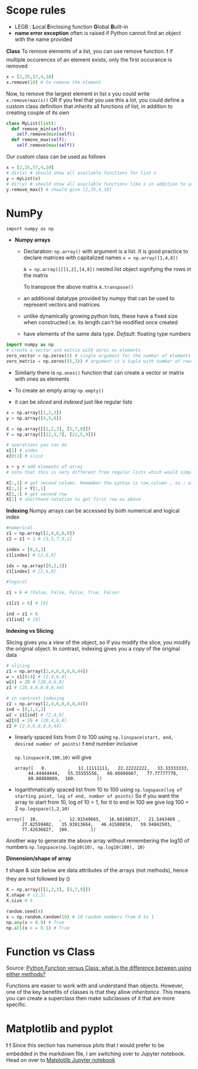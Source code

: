 # Scope rules

- LEGB :  **L**ocal **E**nclosing function **G**lobal **B**uilt-in
- **name error exception** often is raised if Python cannot find an object with the name provided

**Class**
To remove elements of a list, you can use remove function. :exclamation: if multiple occurences of an element exists, only the first occurance is removed

```python
x = [2,35,57,4,10]
x.remove(10) # to remove the element
```

Now, to remove the largest element in list x you could write `x.remove(max(x))` OR if you feel that you use this a lot, you could define a custom class definition that _inherits_ all functions of list, in addition to creating couple of its own

```python
class MyList(list):
  def remove_min(self):
    self.remove(min(self))
  def remove_max(self):
    self.remove(max(self))
```
Our custom class can be used as follows

```python
x = [2,35,57,4,10]
# dir(x) # should show all available functions for list x
y = myList(x)
# dir(y) # should show all available functions like x in addition to your custom remove_min and remove_max
y.remove_max() # should give [2,35,4,10]
```
# NumPy

`import numpy as np`

- **Numpy arrays** 
    - Declaration: `np.array()` with argument is a list. It is good practice to declare matrices with capitalized names
      `x = np.array([1,4,8])`
      
      `A = np.array([[]1,2],[4,8])` nested list object signifying the rows in the matrix
      
      To transpose the above matrix `A.transpose()`
    - an additional datatype provided by numpy that can be used to represent vectors and matrices
    - unlike dynamically growing python lists, these have a fixed size when constructed i.e. its length can't be modified once created
    - have elements of the same data type. _Default_: floating type numbers

```python
import numpy as np
# create a vector and matrix with zeros as elements
zero_vector = np.zeros(5) # single argument for the number of elements
zero_matrix = np.zeros((5,3)) # argument is a tuple with number of rows and columns as the two elements
```
  - Similarly there is `np.ones()` function that can create a vector or matrix with ones as elements
  - To create an empty array `np.empty()`

  - it can be _sliced_ and _indexed_ just like regular lists
```python
x = np.array([1,2,3])
y = np.array([4,5,6])

X = np.array([[1,2,3], [5,7,9]])
Y = np.array([[12,5,7], [22,5,9]])

# operations you can do
x[2] # index
x[0:2] # slice

x + y # add elements of array
# note that this is very different from regular lists which would simply concatanate the two lists

X[:,1] # get second column. Remember the syntax is row,column , so : will give all rows
X[:,1] + Y[:,1]
X[1,:] # get second row
X[1] # shorthand notation to get first row as above
```
**Indexing**
Numpy arrays can be accessed by both numerical and logical index
```python
#numerical
z1 = np.array([2,4,6,8,0])
z2 = z1 + 1 # [3,5,7,9,1]

index = [0,2,3]
z1[index] # [2,6,8]

idx = np.array([0,2,3])
z1[index] # [2,6,8]

#logical

z1 > 6 # (False, False, False, True, False)

z1[z1 > 6] # [8]

ind = z1 > 6 
z1[ind] # [8]
```
**Indexing vs Slicing**

Slicing gives you a _view_ of the object, so if you modify the slice, you modify the original object. In contrast, indexing gives you a _copy_ of the original data
```python
# slicing
z1 = np.array([2,4,6,8,0,8,44])
w = z1[0:4] # [2,4,6,8]
w[0] = 28 # [28,4,6,8]
z1 # [28,4,6,8,0,8,44]

# in contrast indexing
z2 = np.array([2,4,6,8,0,8,44])
ind = [0,1,2,3]
w2 = z1[ind] # [2,4,6]
w2[0] = 28 # [28,4,6,8]
z2 # [2,4,6,8,0,8,44]
```

  - linearly spaced lists from 0 to 100 using `np.linspace(start, end, desired number of points)`  :exclamation:  end number inclusive
  
    `np.linspace(0,100,10)` will give
    
    ```
    array([   0.        ,   11.11111111,   22.22222222,   33.33333333,
         44.44444444,   55.55555556,   66.66666667,   77.77777778,
         88.88888889,  100.        ])
    ```
   - logarithmatically spaced list from 10 to 100 using `np.logspace(log of starting point, log of end, number of points)` So if you want the array to start from 10, log of 10 = 1, for it to end in 100 we give log 100 = 2
   `np.logspace(1,2,10)`
   ```
   array([  10.        ,   12.91549665,   16.68100537,   21.5443469 ,
         27.82559402,   35.93813664,   46.41588834,   59.94842503,
         77.42636827,  100.        ])
   ```
   Another way to generate the above array without remembering the log10 of numbers
   `np.logspace(np.log10(10), np.log10(100), 10)`

**Dimension/shape of array**

:exclamation: shape & size below are data attributes of the arrays (not methods), hence they are not followed by ()

```python
X = np.array([[1,2,3], [5,7,9]])
X.shape # (2,3)
X.size # 6
```

```python
random.seed(4)
x = np.random.random(10) # 10 random numbers from 0 to 1
np.any(x > 0.9) # True 
np.all(x > = 0.1) # True
```


# Function vs Class
Source: [Python Function versus Class: what is the difference between using either methods?](https://www.quora.com/Python-Function-versus-Class-what-is-the-difference-between-using-either-methods)

Functions are easier to work with and understand than objects. However, one of the key benefits of classes is that they allow _inheritance_. This means you can create a superclass then make subclasses of it that are more specific.

# Matplotlib and pyplot

:exclamation: :exclamation: Since this section has numerous plots that I would prefer to be embedded in the markdown file, I am switching over to Jupyter notebook. Head on over to  [Matplotlib Jupyter notebook](../Matplotlib.ipynb)
